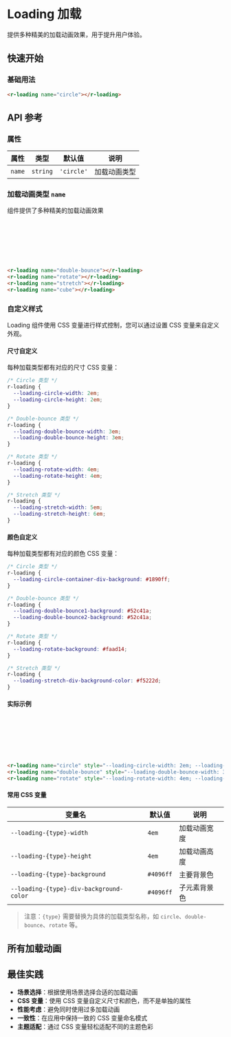 <script setup>
import Loading from '../../../../vue/loading.vue'
</script>

# Loading 加载

提供多种精美的加载动画效果，用于提升用户体验。

## 快速开始

### 基础用法

<r-loading name="circle"></r-loading>

```html
<r-loading name="circle"></r-loading>
```

## API 参考

### 属性

| 属性 | 类型 | 默认值 | 说明 |
|------|------|--------|------|
| `name` | `string` | `'circle'` | 加载动画类型 |

### 加载动画类型 `name`

组件提供了多种精美的加载动画效果

<div style="display:inline-block;margin-right: 8px;margin-bottom: 12px;width:80px;height:80px">
    <r-loading name="double-bounce"></r-loading>
</div>
<div style="display:inline-block;margin-right: 8px;margin-bottom: 12px;width:80px;height:80px">
    <r-loading name="rotate"></r-loading>
</div>
<div style="display:inline-block;margin-right: 8px;margin-bottom: 12px;width:80px;height:80px">
     <r-loading name="stretch"></r-loading>
</div>
<div style="display:inline-block;margin-right: 8px;margin-bottom: 12px;width:80px;height:80px">
     <r-loading name="cube"></r-loading>
</div>

```html
<r-loading name="double-bounce"></r-loading>
<r-loading name="rotate"></r-loading>
<r-loading name="stretch"></r-loading>
<r-loading name="cube"></r-loading>
```

### 自定义样式

Loading 组件使用 CSS 变量进行样式控制，您可以通过设置 CSS 变量来自定义外观。

#### 尺寸自定义

每种加载类型都有对应的尺寸 CSS 变量：

```css
/* Circle 类型 */
r-loading {
  --loading-circle-width: 2em;
  --loading-circle-height: 2em;
}

/* Double-bounce 类型 */
r-loading {
  --loading-double-bounce-width: 3em;
  --loading-double-bounce-height: 3em;
}

/* Rotate 类型 */
r-loading {
  --loading-rotate-width: 4em;
  --loading-rotate-height: 4em;
}

/* Stretch 类型 */
r-loading {
  --loading-stretch-width: 5em;
  --loading-stretch-height: 6em;
}
```

#### 颜色自定义

每种加载类型都有对应的颜色 CSS 变量：

```css
/* Circle 类型 */
r-loading {
  --loading-circle-container-div-background: #1890ff;
}

/* Double-bounce 类型 */
r-loading {
  --loading-double-bounce1-background: #52c41a;
  --loading-double-bounce2-background: #52c41a;
}

/* Rotate 类型 */
r-loading {
  --loading-rotate-background: #faad14;
}

/* Stretch 类型 */
r-loading {
  --loading-stretch-div-background-color: #f5222d;
}
```

#### 实际示例

<div style="display:inline-block;margin-right: 8px;margin-bottom: 12px;width:80px;height:80px">
    <r-loading name="circle" style="--loading-circle-width: 2em; --loading-circle-height: 2em; --loading-circle-container-div-background: #1890ff;"></r-loading>
</div>
<div style="display:inline-block;margin-right: 8px;margin-bottom: 12px;width:80px;height:80px">
    <r-loading name="double-bounce" style="--loading-double-bounce-width: 3em; --loading-double-bounce-height: 3em; --loading-double-bounce1-background: #52c41a; --loading-double-bounce2-background: #52c41a;"></r-loading>
</div>
<div style="display:inline-block;margin-right: 8px;margin-bottom: 12px;width:80px;height:80px">
    <r-loading name="rotate" style="--loading-rotate-width: 4em; --loading-rotate-height: 4em; --loading-rotate-background: #faad14;"></r-loading>
</div>

```html
<r-loading name="circle" style="--loading-circle-width: 2em; --loading-circle-height: 2em; --loading-circle-container-div-background: #1890ff;"></r-loading>
<r-loading name="double-bounce" style="--loading-double-bounce-width: 3em; --loading-double-bounce-height: 3em; --loading-double-bounce1-background: #52c41a; --loading-double-bounce2-background: #52c41a;"></r-loading>
<r-loading name="rotate" style="--loading-rotate-width: 4em; --loading-rotate-height: 4em; --loading-rotate-background: #faad14;"></r-loading>
```

#### 常用 CSS 变量

| 变量名 | 默认值 | 说明 |
|--------|--------|------|
| `--loading-{type}-width` | `4em` | 加载动画宽度 |
| `--loading-{type}-height` | `4em` | 加载动画高度 |
| `--loading-{type}-background` | `#4096ff` | 主要背景色 |
| `--loading-{type}-div-background-color` | `#4096ff` | 子元素背景色 |

> 注意：`{type}` 需要替换为具体的加载类型名称，如 `circle`、`double-bounce`、`rotate` 等。

## 所有加载动画

<Loading />

## 最佳实践

- **场景选择**：根据使用场景选择合适的加载动画
- **CSS 变量**：使用 CSS 变量自定义尺寸和颜色，而不是单独的属性
- **性能考虑**：避免同时使用过多加载动画
- **一致性**：在应用中保持一致的 CSS 变量命名模式
- **主题适配**：通过 CSS 变量轻松适配不同的主题色彩
